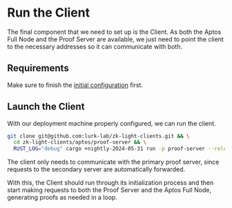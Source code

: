 # Run the Client

The final component that we need to set up is the Client. As both the Aptos Full Node and the Proof Server are
available, we just need to point the client to the necessary addresses so it can communicate with both.

## Requirements

Make sure to finish the [initial configuration](./configuration.md) first.

## Launch the Client

With our deployment machine properly configured, we can run the client.

```bash
git clone git@github.com:lurk-lab/zk-light-clients.git && \
  cd zk-light-clients/aptos/proof-server && \
  RUST_LOG="debug" cargo +nightly-2024-05-31 run -p proof-server --release --bin client -- --proof-server-address <PRIMARY_SERVER_ADDRESS> --aptos-node-url <APTOS_NODE_URL>
```

The client only needs to communicate with the primary proof server, since requests to the secondary server are automatically forwarded.

With this, the Client should run through its initialization process and then start making requests to both the Proof Server and
the Aptos Full Node, generating proofs as needed in a loop.
